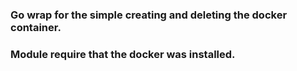 ### Go wrap for the simple creating and deleting the docker container. 

### Module require that the docker was installed.
